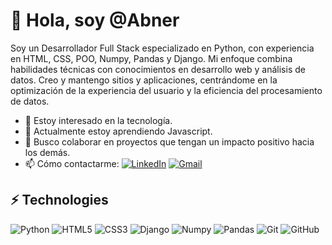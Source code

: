 # 👋 Hola, soy @Abner

Soy un Desarrollador Full Stack especializado en Python, con experiencia en HTML, CSS, POO, Numpy, Pandas y Django. Mi enfoque combina habilidades técnicas con conocimientos en desarrollo web y análisis de datos. Creo y mantengo sitios y aplicaciones, centrándome en la optimización de la experiencia del usuario y la eficiencia del procesamiento de datos.

- 👀 Estoy interesado en la tecnología.
- 🌱 Actualmente estoy aprendiendo Javascript.
- 💞 Busco colaborar en proyectos que tengan un impacto positivo hacia los demás.
- 📫 Cómo contactarme:  [![LinkedIn](https://img.shields.io/badge/-LinkedIn-0077B5?style=flat-square&logo=linkedin&logoColor=white)](https://www.linkedin.com/in/abner-ernesto-izaguirre)   [![Gmail](https://img.shields.io/badge/-Gmail-D14836?style=flat-square&logo=gmail&logoColor=white)](mailto:abnerernestoizaguirre@gmail.com)

## ⚡ Technologies

![Python](https://img.shields.io/badge/-Python-3776AB?style=flat-square&logo=python&logoColor=white)
![HTML5](https://img.shields.io/badge/-HTML5-E34F26?style=flat-square&logo=html5&logoColor=white)
![CSS3](https://img.shields.io/badge/-CSS3-1572B6?style=flat-square&logo=css3)
![Django](https://img.shields.io/badge/-Django-092E20?style=flat-square&logo=django&logoColor=white)
![Numpy](https://img.shields.io/badge/-Numpy-013243?style=flat-square&logo=numpy&logoColor=white)
![Pandas](https://img.shields.io/badge/-Pandas-150458?style=flat-square&logo=pandas&logoColor=white)
![Git](https://img.shields.io/badge/-Git-black?style=flat-square&logo=git)
![GitHub](https://img.shields.io/badge/-GitHub-181717?style=flat-square&logo=github)
